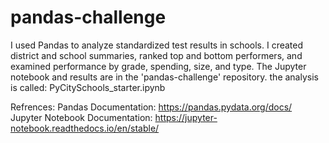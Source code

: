 # pandas-challenge

I used Pandas to analyze standardized test results in schools. I created district and school summaries, ranked top and bottom performers, and examined performance by grade, spending, size, and type. The Jupyter notebook and results are in the 'pandas-challenge' repository. the analysis is called:
PyCitySchools_starter.ipynb

Refrences:
Pandas Documentation: https://pandas.pydata.org/docs/
Jupyter Notebook Documentation: https://jupyter-notebook.readthedocs.io/en/stable/